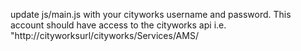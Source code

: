 update js/main.js with your cityworks username and password. This account should have access to the cityworks api i.e. "http://cityworksurl/cityworks/Services/AMS/

